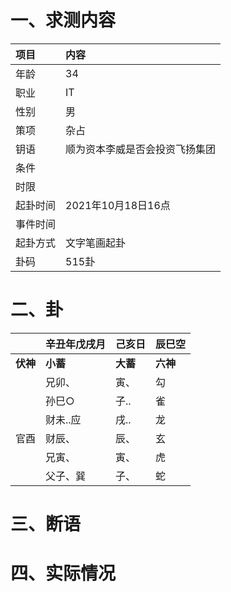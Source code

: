 # 一、求测内容
|项目|内容|
|:-|:-|
|年龄|34|
|职业|IT|
|性别|男|
|策项|杂占|
|钥语|顺为资本李威是否会投资飞扬集团|
|条件||
|时限||
|起卦时间|2021年10月18日16点|
|事件时间||
|起卦方式|文字笔画起卦|
|卦码|515卦|

# 二、卦
||辛丑年戊戌月|己亥日|辰巳空|
|:-|:-|:-|:-|
|**伏神**|**小蓄**|**大蓄**|**六神**|
||兄卯、|寅、|勾|
||孙巳○|子..|雀|
||财未..应|戌..|龙|
|官酉|财辰、|辰、|玄|
||兄寅、|寅、|虎|
||父子、巽|子、|蛇|


# 三、断语

# 四、实际情况